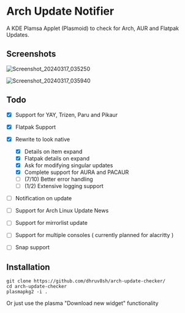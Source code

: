 # Arch Update Notifier
A KDE Plamsa Applet (Plasmoid) to check for Arch, AUR and Flatpak Updates.

## Screenshots

![Screenshot_20240317_035250](https://github.com/dhruv8sh/arch-update-checker/assets/67322047/7a0fb498-0611-418c-8758-ac16f01ae678)

![Screenshot_20240317_035940](https://github.com/dhruv8sh/arch-update-checker/assets/67322047/f4540d46-a7a6-4ae5-8fa1-d672713691c7)

## Todo
- [x] Support for YAY, Trizen, Paru and Pikaur
- [x] Flatpak Support
- [x] Rewrite to look native
  - [x] Details on item expand
  - [x] Flatpak details on expand
  - [x] Ask for modifying singular updates
  - [x] Complete support for AURA and PACAUR
  - [ ] (7/10) Better error handling
  - [ ] (1/2) Extensive logging support
- [ ] Notification on update
- [ ] Support for Arch Linux Update News
- [ ] Support for mirrorlist update
- [ ] Support for multiple consoles ( currently planned for alacritty )
- [ ] Snap support


## Installation
```
git clone https://github.com/dhruv8sh/arch-update-checker/
cd arch-update-checker
plasmapkg2 -i .
```
Or just use the plasma "Download new widget" functionality


